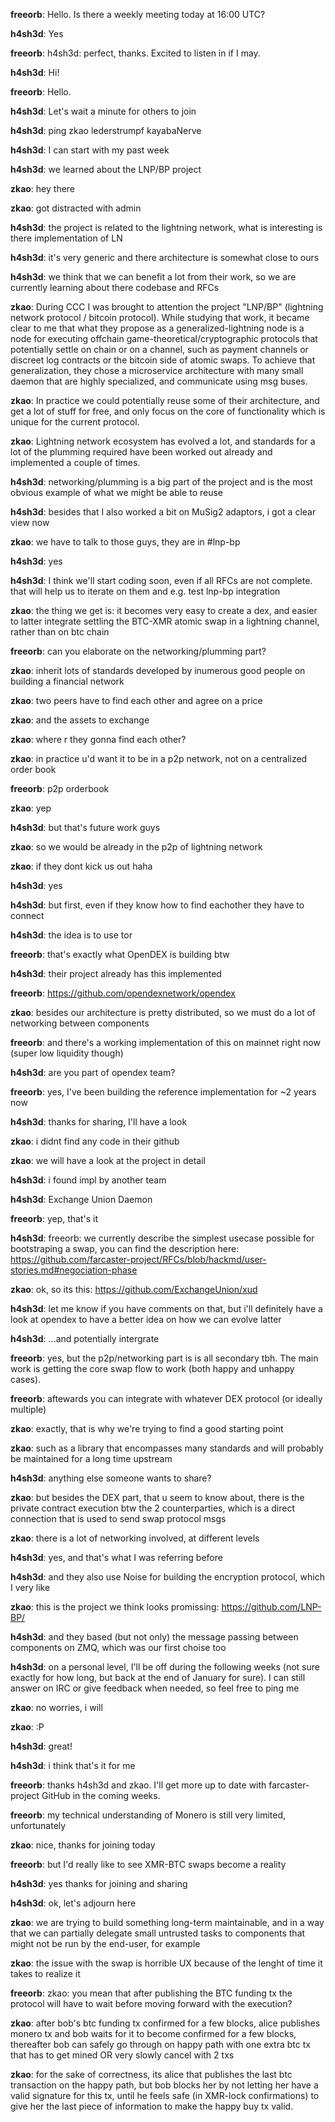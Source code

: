 **freeorb**: Hello. Is there a weekly meeting today at 16:00 UTC?

**h4sh3d**: Yes

**freeorb**: h4sh3d: perfect, thanks. Excited to listen in if I may.

**h4sh3d**: Hi!

**freeorb**: Hello.

**h4sh3d**: Let's wait a minute for others to join

**h4sh3d**: ping zkao lederstrumpf kayabaNerve

**h4sh3d**: I can start with my past week

**h4sh3d**: we learned about the LNP/BP project

**zkao**: hey there

**zkao**: got distracted with admin

**h4sh3d**: the project is related to the lightning network, what is interesting is there implementation of LN

**h4sh3d**: it's very generic and there architecture is somewhat close to ours

**h4sh3d**: we think that we can benefit a lot from their work, so we are currently learning about there codebase and RFCs

**zkao**: During CCC I was brought to attention the project "LNP/BP" (lightning network protocol / bitcoin protocol). While studying that work, it became clear to me that what they propose as a generalized-lightning node is a node for executing offchain game-theoretical/cryptographic protocols that potentially settle on chain or on a channel, such as payment channels or discreet log contracts or the bitcoin side of atomic swaps. To achieve that generalization, they chose a microservice architecture with many small daemon that are highly specialized, and communicate using msg buses.

**zkao**: In practice we could potentially reuse some of their architecture, and get a lot of stuff for free, and only focus on the core of functionality which is unique for the current protocol.

**zkao**: Lightning network ecosystem has evolved a lot, and standards for a lot of the plumming required have been worked out already and implemented a couple of times.

**h4sh3d**: networking/plumming is a big part of the project and is the most obvious example of what we might be able to reuse

**h4sh3d**: besides that I also worked a bit on MuSig2 adaptors, i got a clear view now

**zkao**: we have to talk to those guys, they are in #lnp-bp

**h4sh3d**: yes

**h4sh3d**: I think we'll start coding soon, even if all RFCs are not complete. that will help us to iterate on them and e.g. test lnp-bp integration

**zkao**: the thing we get is: it becomes very easy to create a dex, and easier to latter integrate settling the BTC-XMR atomic swap in a lightning channel, rather than on btc chain

**freeorb**: can you elaborate on the networking/plumming part?

**zkao**: inherit lots of standards developed by inumerous good people on building a financial network

**zkao**: two peers have to find each other and agree on a price

**zkao**: and the assets to exchange

**zkao**: where r they gonna find each other?

**zkao**: in practice u'd want it to be in a p2p network, not on a centralized order book

**freeorb**: p2p orderbook

**zkao**: yep

**h4sh3d**: but that's future work guys

**zkao**: so we would be already in the p2p of lightning network

**zkao**: if they dont kick us out haha

**h4sh3d**: yes

**h4sh3d**: but first, even if they know how to find eachother they have to connect

**h4sh3d**: the idea is to use tor

**freeorb**: that's exactly what OpenDEX is building btw

**h4sh3d**: their project already has this implemented

**freeorb**: https://github.com/opendexnetwork/opendex

**zkao**: besides our architecture is pretty distributed, so we must do a lot of networking between components

**freeorb**: and there's a working implementation of this on mainnet right now (super low liquidity though)

**h4sh3d**: are you part of opendex team?

**freeorb**: yes, I've been building the reference implementation for ~2 years now

**h4sh3d**: thanks for sharing, I'll have a look

**zkao**: i didnt find any code in their github

**zkao**: we will have a look at the project in detail

**h4sh3d**: i found impl by another team

**h4sh3d**: Exchange Union Daemon

**freeorb**: yep, that's it

**h4sh3d**: freeorb: we currently describe the simplest usecase possible for bootstraping a swap, you can find the description here: https://github.com/farcaster-project/RFCs/blob/hackmd/user-stories.md#negociation-phase

**zkao**: ok, so its this: https://github.com/ExchangeUnion/xud

**h4sh3d**: let me know if you have comments on that, but i'll definitely have a look at opendex to have a better idea on how we can evolve latter

**h4sh3d**: ...and potentially intergrate

**freeorb**: yes, but the p2p/networking part is is all secondary tbh. The main work is getting the core swap flow to work (both happy and unhappy cases).

**freeorb**: aftewards you can integrate with whatever DEX protocol (or ideally multiple)

**zkao**: exactly, that is why we're trying to find a good starting point

**zkao**: such as a library that encompasses many standards and will probably be maintained for a long time upstream

**h4sh3d**: anything else someone wants to share?

**zkao**: but besides the DEX part, that u seem to know about, there is the private contract execution btw the 2 counterparties, which is a direct connection that is used to send swap protocol msgs

**zkao**: there is a lot of networking involved, at different levels

**h4sh3d**: yes, and that's what I was referring before

**h4sh3d**: and they also use Noise for building the encryption protocol, which I very like

**zkao**: this is the project we think looks promissing: https://github.com/LNP-BP/

**h4sh3d**: and they based (but not only) the message passing between components on ZMQ, which was our first choise too

**h4sh3d**: on a personal level, I'll be off during the following weeks (not sure exactly for how long, but back at the end of January for sure). I can still answer on IRC or give feedback when needed, so feel free to ping me

**zkao**: no worries,  i will

**zkao**: :P

**h4sh3d**: great!

**h4sh3d**: i think that's it for me

**freeorb**: thanks h4sh3d and zkao. I'll get more up to date with farcaster-project GitHub in the coming weeks.

**freeorb**: my technical understanding of Monero is still very limited, unfortunately

**zkao**: nice, thanks for joining today

**freeorb**: but I'd really like to see XMR-BTC swaps become a reality

**h4sh3d**: yes thanks for joining and sharing

**h4sh3d**: ok, let's adjourn here

**zkao**: we are trying to build something long-term maintainable, and in a way that we can partially delegate small untrusted tasks to components that might not be run by the end-user, for example

**zkao**: the issue with the swap is horrible UX because of the lenght of time it takes to realize it

**freeorb**: zkao: you mean that after publishing the BTC funding tx the protocol will have to wait before moving forward with the execution?

**zkao**: after bob's btc funding tx confirmed for a few blocks, alice publishes monero tx and bob waits for it to become confirmed for a few blocks, thereafter bob can safely go through on happy path with one extra btc tx that has to get mined OR very slowly cancel with 2 txs

**zkao**: for the sake of correctness, its alice that publishes the last btc transaction on the happy path, but bob blocks her by not letting her have a valid signature for this tx, until he feels safe (in XMR-lock confirmations) to give her the last piece of information to make the happy buy tx valid.